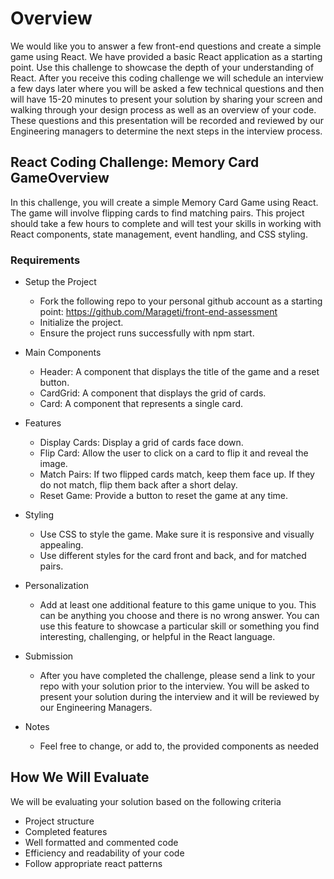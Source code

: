 # Overview
We would like you to answer a few front-end questions and create a simple game using React. We have provided a basic React application as a starting point. Use this challenge to showcase the depth of your understanding of React.  After you receive this coding challenge we will schedule an interview a few days later where you will be asked a few technical questions and then will have 15-20 minutes to present your solution by sharing your screen and walking through your design process as well as an overview of your code.  These questions and this presentation will be recorded and reviewed by our Engineering managers to determine the next steps in the interview process.

## React Coding Challenge: Memory Card GameOverview
In this challenge, you will create a simple Memory Card Game using React. The game will involve flipping cards to find matching pairs. This project should take a few hours to complete and will test your skills in working with React components, state management, event handling, and CSS styling.

### Requirements
- Setup the Project
  - Fork the following repo to your personal github account as a starting point: https://github.com/Marageti/front-end-assessment
  - Initialize the project.
  - Ensure the project runs successfully with npm start.

- Main Components
  - Header: A component that displays the title of the game and a reset button.
  - CardGrid: A component that displays the grid of cards.
  - Card: A component that represents a single card.

- Features
  - Display Cards: Display a grid of cards face down.
  - Flip Card: Allow the user to click on a card to flip it and reveal the image.
  - Match Pairs: If two flipped cards match, keep them face up. If they do not match, flip them back after a short delay.
  - Reset Game: Provide a button to reset the game at any time.

- Styling
  - Use CSS to style the game. Make sure it is responsive and visually appealing.
  - Use different styles for the card front and back, and for matched pairs.

- Personalization
  - Add at least one additional feature to this game unique to you. This can be anything you choose and there is no wrong answer. You can use this feature to showcase a particular skill or something you find interesting, challenging, or helpful in the React language.

- Submission
  - After you have completed the challenge, please send a link to your repo with your solution prior to the interview.  You will be asked to present your solution during the interview and it will be reviewed by our Engineering Managers.

- Notes
  - Feel free to change, or add to, the provided components as needed

## How We Will Evaluate
We will be evaluating your solution based on the following criteria
- Project structure
- Completed features
- Well formatted and commented code
- Efficiency and readability of your code
- Follow appropriate react patterns 
